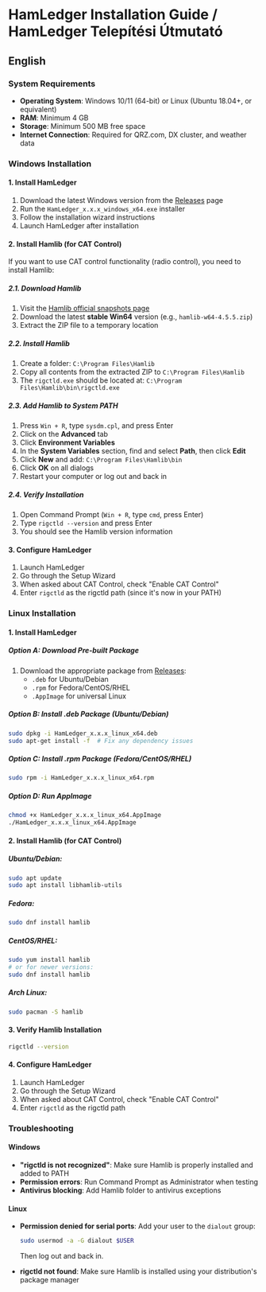 # HamLedger Installation Guide / HamLedger Telepítési Útmutató

## English

### System Requirements

- **Operating System**: Windows 10/11 (64-bit) or Linux (Ubuntu 18.04+, or equivalent)
- **RAM**: Minimum 4 GB
- **Storage**: Minimum 500 MB free space
- **Internet Connection**: Required for QRZ.com, DX cluster, and weather data

### Windows Installation

#### 1. Install HamLedger

1. Download the latest Windows version from the [Releases](https://github.com/valibali/hamledger/releases) page
2. Run the `HamLedger_x.x.x_windows_x64.exe` installer
3. Follow the installation wizard instructions
4. Launch HamLedger after installation

#### 2. Install Hamlib (for CAT Control)

If you want to use CAT control functionality (radio control), you need to install Hamlib:

##### 2.1. Download Hamlib

1. Visit the [Hamlib official snapshots page](https://hamlib.sourceforge.net/snapshots/)
2. Download the latest **stable Win64** version (e.g., `hamlib-w64-4.5.5.zip`)
3. Extract the ZIP file to a temporary location

##### 2.2. Install Hamlib

1. Create a folder: `C:\Program Files\Hamlib`
2. Copy all contents from the extracted ZIP to `C:\Program Files\Hamlib`
3. The `rigctld.exe` should be located at: `C:\Program Files\Hamlib\bin\rigctld.exe`

##### 2.3. Add Hamlib to System PATH

1. Press `Win + R`, type `sysdm.cpl`, and press Enter
2. Click on the **Advanced** tab
3. Click **Environment Variables**
4. In the **System Variables** section, find and select **Path**, then click **Edit**
5. Click **New** and add: `C:\Program Files\Hamlib\bin`
6. Click **OK** on all dialogs
7. Restart your computer or log out and back in

##### 2.4. Verify Installation

1. Open Command Prompt (`Win + R`, type `cmd`, press Enter)
2. Type `rigctld --version` and press Enter
3. You should see the Hamlib version information

#### 3. Configure HamLedger

1. Launch HamLedger
2. Go through the Setup Wizard
3. When asked about CAT Control, check "Enable CAT Control"
4. Enter `rigctld` as the rigctld path (since it's now in your PATH)

### Linux Installation

#### 1. Install HamLedger

##### Option A: Download Pre-built Package

1. Download the appropriate package from [Releases](https://github.com/valibali/hamledger/releases):
   - `.deb` for Ubuntu/Debian
   - `.rpm` for Fedora/CentOS/RHEL
   - `.AppImage` for universal Linux

##### Option B: Install .deb Package (Ubuntu/Debian)

```bash
sudo dpkg -i HamLedger_x.x.x_linux_x64.deb
sudo apt-get install -f  # Fix any dependency issues
```

##### Option C: Install .rpm Package (Fedora/CentOS/RHEL)

```bash
sudo rpm -i HamLedger_x.x.x_linux_x64.rpm
```

##### Option D: Run AppImage

```bash
chmod +x HamLedger_x.x.x_linux_x64.AppImage
./HamLedger_x.x.x_linux_x64.AppImage
```

#### 2. Install Hamlib (for CAT Control)

##### Ubuntu/Debian:

```bash
sudo apt update
sudo apt install libhamlib-utils
```

##### Fedora:

```bash
sudo dnf install hamlib
```

##### CentOS/RHEL:

```bash
sudo yum install hamlib
# or for newer versions:
sudo dnf install hamlib
```

##### Arch Linux:

```bash
sudo pacman -S hamlib
```

#### 3. Verify Hamlib Installation

```bash
rigctld --version
```

#### 4. Configure HamLedger

1. Launch HamLedger
2. Go through the Setup Wizard
3. When asked about CAT Control, check "Enable CAT Control"
4. Enter `rigctld` as the rigctld path

### Troubleshooting

#### Windows

- **"rigctld is not recognized"**: Make sure Hamlib is properly installed and added to PATH
- **Permission errors**: Run Command Prompt as Administrator when testing
- **Antivirus blocking**: Add Hamlib folder to antivirus exceptions

#### Linux

- **Permission denied for serial ports**: Add your user to the `dialout` group:
  ```bash
  sudo usermod -a -G dialout $USER
  ```
  Then log out and back in.

- **rigctld not found**: Make sure Hamlib is installed using your distribution's package manager

